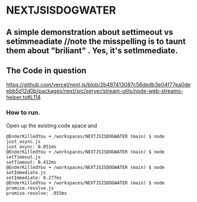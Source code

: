 # NEXTJSISDOGWATER

## A simple demonstration about settimeout vs setimmeadiate  //note the misspelling is to taunt them about "briliant" . Yes, it's setImmediate.  


## The Code in question
https://github.com/vercel/next.js/blob/2b497413087c56dedb3e04f77ea0deebb5d12d0b/packages/next/src/server/stream-utils/node-web-streams-helper.ts#L114


### How to run.

Open up the existing code space and 
```fuckyou
@EnderKilledYou ➜ /workspaces/NEXTJSISDOGWATER (main) $ node just_async.js 
just async: 0.051ms
@EnderKilledYou ➜ /workspaces/NEXTJSISDOGWATER (main) $ node setTimeout.js 
setTimeout: 0.412ms
@EnderKilledYou ➜ /workspaces/NEXTJSISDOGWATER (main) $ node setImmediate.js 
setImmediate: 0.277ms
@EnderKilledYou ➜ /workspaces/NEXTJSISDOGWATER (main) $ node promise.resolve.js
promise.resolve: .055ms
```
